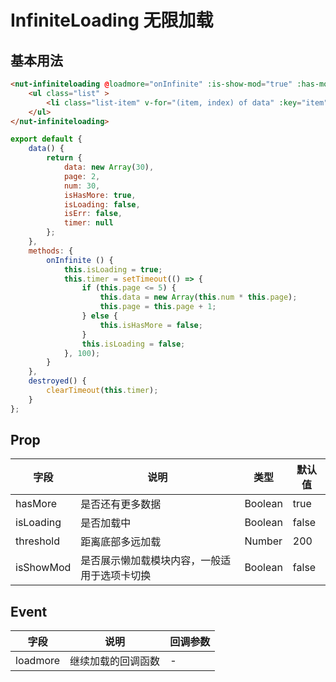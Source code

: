 # InfiniteLoading 无限加载

## 基本用法

```html
<nut-infiniteloading @loadmore="onInfinite" :is-show-mod="true" :has-more="isHasMore" :is-loading="isLoading" :threshold="200">
    <ul class="list" >
        <li class="list-item" v-for="(item, index) of data" :key="item">我是测试数据{{index + 1}}</li>
    </ul>
</nut-infiniteloading>
```
```javascript
export default {
    data() {
        return {
            data: new Array(30),
            page: 2,
            num: 30,
            isHasMore: true,
            isLoading: false,
            isErr: false,
            timer: null
        };
    },
    methods: {
        onInfinite () {
            this.isLoading = true;
            this.timer = setTimeout(() => {
                if (this.page <= 5) {
                    this.data = new Array(this.num * this.page);
                    this.page = this.page + 1;
                } else {
                    this.isHasMore = false;
                }
                this.isLoading = false;
            }, 100);
        }
    },
    destroyed() {
        clearTimeout(this.timer);
    }
};
```

## Prop

| 字段 | 说明 | 类型 | 默认值
|----- | ----- | ----- | -----
| hasMore | 是否还有更多数据 | Boolean | true
| isLoading | 是否加载中 | Boolean | false
| threshold | 距离底部多远加载 | Number | 200
| isShowMod | 是否展示懒加载模块内容，一般适用于选项卡切换 | Boolean | false

## Event

| 字段 | 说明 | 回调参数
|----- | ----- | -----
| loadmore | 继续加载的回调函数 | -
